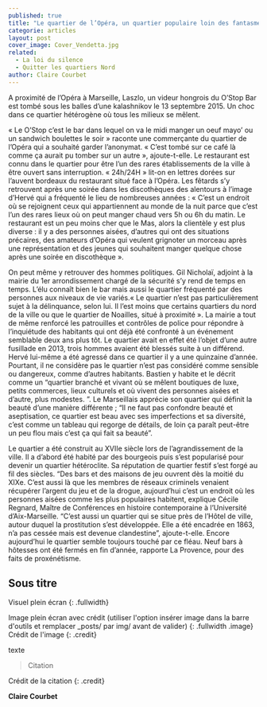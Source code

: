 ```yaml
---
published: true
title: "Le quartier de l’Opéra, un quartier populaire loin des fantasmes"
categorie: articles
layout: post
cover_image: Cover_Vendetta.jpg
related: 
  - La loi du silence
  - Quitter les quartiers Nord
author: Claire Courbet
---
```



A proximité de l’Opéra à Marseille, Laszlo, un videur hongrois du O’Stop Bar est tombé sous les balles d’une kalashnikov le 13 septembre 2015. Un choc dans ce quartier hétérogène où tous les milieux se mêlent. 

« Le O’Stop c’est le bar dans lequel on va le midi manger un oeuf mayo’ ou un sandwich boulettes le soir » raconte une commerçante du quartier de l’Opéra qui a souhaité garder l’anonymat. « C’est tombé sur ce café là comme ça aurait pu tomber sur un autre », ajoute-t-elle. Le restaurant est connu dans le quartier pour être l’un des rares établissements de la ville à être ouvert sans interruption. « 24h/24H » lit-on en lettres dorées sur l’auvent bordeaux du restaurant situé face à l’Opéra. Les fêtards s’y retrouvent après une soirée dans les discothèques des alentours à l’image d’Hervé qui a fréquenté le lieu de nombreuses années : « C’est un endroit où se rejoignent ceux qui appartiennent au monde de la nuit parce que c’est l’un des rares lieux où on peut manger chaud vers 5h ou 6h du matin. Le restaurant est un peu moins cher que le Mas, alors la clientèle y est plus diverse : il y a des personnes aisées, d’autres qui ont des situations précaires, des amateurs d’Opéra qui veulent grignoter un morceau après une représentation et des jeunes qui souhaitent manger quelque chose après une soirée en discothèque ». 

On peut même y retrouver des hommes politiques. Gil Nicholaï, adjoint à la mairie du 1er arrondissement chargé de la sécurité s’y rend de temps en temps. L’élu connaît bien le bar mais aussi le quartier fréquenté par des personnes aux niveaux de vie variés.« Le quartier n’est pas particulièrement sujet à la délinquance, selon lui. Il l’est moins que certains quartiers du nord de la ville ou que le quartier de Noailles, situé à proximité ». La mairie a tout de même renforcé les patrouilles et contrôles de police pour répondre à l’inquiétude des habitants qui ont déjà été confronté à un événement semblable deux ans plus tôt. Le quartier avait en effet été l’objet d’une autre fusillade en 2013, trois hommes avaient été blessés suite à un différend. Hervé lui-même a été agressé dans ce quartier il y a une quinzaine d’année. Pourtant, il ne considère pas le quartier n’est pas considéré comme sensible ou dangereux, comme d’autres habitants. Bastien y habite et le décrit comme un “quartier branché et vivant où se mêlent boutiques de luxe, petits commerces, lieux culturels et où vivent des personnes aisées et d’autre, plus modestes. ”. Le Marseillais apprécie son quartier qui définit la beauté d’une manière différente ; “Il ne faut pas confondre beauté et aseptisation, ce quartier est beau avec ses imperfections et sa diversité, c’est comme un tableau qui regorge de détails, de loin ça paraît peut-être un peu flou mais c’est ça qui fait sa beauté”. 

Le quartier a été construit au XVIIe siècle lors de l’agrandissement de la ville. Il a d’abord été habité par des bourgeois puis s’est popularisé pour devenir un quartier hétéroclite. Sa réputation de quartier festif s’est forgé au fil des siècles.  “Des bars et des maisons de jeu ouvrent dès la moitié du XIXe. C’est aussi là que les membres de réseaux criminels venaient récupérer l’argent du jeu et de la drogue, aujourd’hui c’est un endroit où les personnes aisées comme les plus populaires habitent, explique Cécile Regnard, Maître de Conférences en histoire contemporaine à l’Université d’Aix-Marseille. “C’est aussi un quartier qui se situe près de l’Hôtel de ville, autour duquel la prostitution s’est développée. Elle a été encadrée en 1863, n’a pas cessée mais est devenue clandestine”, ajoute-t-elle. Encore aujourd’hui le quartier semble toujours touché par ce fléau. Neuf bars à hôtesses ont été fermés en fin d’année, rapporte La Provence, pour des faits de proxénétisme. 




## Sous titre

Visuel plein écran
{: .fullwidth}

Image plein écran avec crédit (utiliser l'option insérer image dans la barre d'outils et remplacer _posts/ par img/ avant de valider)
{: .fullwidth .image}
Crédit de l'image
{: .credit}

texte

>Citation

Crédit de la citation
{: .credit}

**Claire Courbet**
